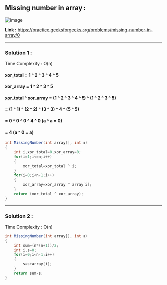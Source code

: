 ## Missing number in array :

![image](https://user-images.githubusercontent.com/23376002/174313342-17d0fb19-f15e-4cee-8db1-ace18cc35322.png)

  
**Link :** https://practice.geeksforgeeks.org/problems/missing-number-in-array/0

---------------------------------------------------------------------------------------------------------------------------------


### Solution 1 :

Time Complexity : O(n)
  
#### xor_total = 1 ^ 2 ^ 3 ^ 4 ^ 5
#### xor_array = 1 ^ 2 ^ 3 ^ 5
#### xor_total ^ xor_array = (1 ^ 2 ^ 3 ^ 4 ^ 5) ^ (1 ^ 2 ^ 3 ^ 5)
####                       = (1 ^ 1) ^ (2 ^ 2) ^ (3 ^ 3) ^ 4 ^ (5 ^ 5)
####                       = 0 ^ 0 ^ 0 ^ 4 ^ 0  (a ^ a = 0)
####                       = 4                  (a ^ 0 = a)
  


```java
int MissingNumber(int array[], int n) 
{
    int i,xor_total=0,xor_array=0; 
    for(i=1;i<=n;i++)
    {
        xor_total=xor_total ^ i;
    }
    for(i=0;i<n-1;i++)
    {
        xor_array=xor_array ^ array[i];
    }
    return (xor_total ^ xor_array);
}
```

---------------------------------------------------------------------------------------------------------------------------------
  
  
### Solution 2 :

Time Complexity : O(n)


```java
int MissingNumber(int array[], int n) 
{
    int sum=(n*(n+1))/2;
    int i,s=0;
    for(i=0;i<n-1;i++)
    {
        s=s+array[i];
    }
    return sum-s;
}
```




